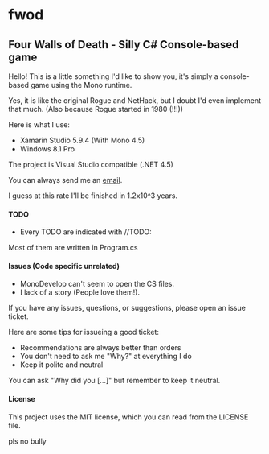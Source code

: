 # fwod
## Four Walls of Death - Silly C# Console-based game

Hello! This is a little something I'd like to show you, it's simply a console-based game using the Mono runtime.

Yes, it is like the original Rogue and NetHack, but I doubt I'd even implement that much.
(Also because Rogue started in 1980 (!!!))

Here is what I use:
- Xamarin Studio 5.9.4 (With Mono 4.5)
- Windows 8.1 Pro

The project is Visual Studio compatible (.NET 4.5)

You can always send me an [email](mailto:devddstuff@gmail.com).

I guess at this rate I'll be finished in 1.2x10^3 years.

#### TODO
- Every TODO are indicated with //TODO:

Most of them are written in Program.cs

#### Issues (Code specific unrelated)
- MonoDevelop can't seem to open the CS files.
- I lack of a story (People love them!).

If you have any issues, questions, or suggestions, please open an issue ticket.

Here are some tips for issueing a good ticket:
- Recommendations are always better than orders
- You don't need to ask me "Why?" at everything I do
- Keep it polite and neutral

You can ask "Why did you [...]" but remember to keep it neutral.

#### License
This project uses the MIT license, which you can read from the LICENSE file.

pls no bully